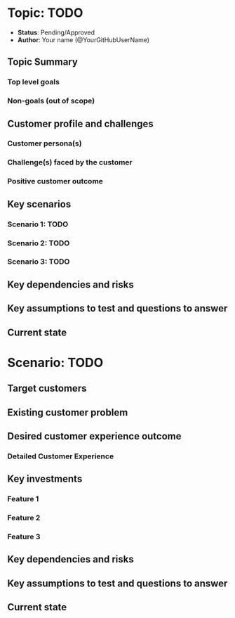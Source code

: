 # Topic: TODO

* **Status**: Pending/Approved
* **Author**: Your name (@YourGitHubUserName)

## Topic Summary
<!-- A paragraph or two to summarize the topic area. Just define it in summary form so we all know what it is. -->

### Top level goals
<!-- At the most basic level, what are we trying to accomplish? -->

### Non-goals (out of scope)
<!-- What are we explicitly not trying to accomplish? -->

## Customer profile and challenges
<!-- Define the primary customer and the key problem / pain point we intend to address for that customer. If there are multiple customers or primary and secondary customers, call them out.   -->

### Customer persona(s)
<!-- Who is the target customer? Include size/org-structure/decision makers where applicable. -->

### Challenge(s) faced by the customer
<!-- What challenges do the customer face? Why are they experiencing pain and why do current offerings not meet their need? -->

### Positive customer outcome
<!-- What is the positive outcome for the customer if we deliver this, i.e. what is the value proposition for the customer? Remember, this is customer-centric. -->

## Key scenarios
<!-- List ~3-7 high level scenarios to clarify the value and point to how we will decompose this big area into component capabilities. We may ultimately have more than one level of scenario. -->

### Scenario 1: TODO
<!-- One or two sentence summary -->

### Scenario 2: TODO
<!-- One or two sentence summary -->

### Scenario 3: TODO
<!-- One or two sentence summary -->

## Key dependencies and risks
<!-- What dependencies must we take in order to enable this scenario? -->
<!-- What other risks are you aware of that need to be mitigated. If you have a mitigation in mind, summarize here. -->
<!-- **Dependency Name** – summary of dependency.  Issues/concerns/risks with this dependency -->
<!-- **Risk Name** – summary of risk.  Mitigation plan if known. If it is not yet known, no problem. -->

## Key assumptions to test and questions to answer
<!-- If you are making assumptions that, if incorrect, would cause us to significantly alter our approach to this scenario, make them explicit here.  Also call out how / when you plan to validate key assumptions. -->
<!-- What big questions must we answer in order to clarify our plan for this scenario.  When and how do you plan to answer those questions (prototype feature x, customer research, competitive research, etc) -->

## Current state
<!-- If we already have some ongoing investment in this area, summarize the current state and point to any relevant documents. -->

# Scenario: TODO

## Target customers
<!-- Of the customers / personas listed in the doc, what subset are we delivering this scenario to serve? -->

## Existing customer problem
<!-- <Write this in first person. You basically want to summarize what “I” as a customer am trying to accomplish, why the current experience is a problem and the impact it has on me, my team, my work and or biz, etc…. i.e. “When I try to do x aspect of cloud native app development, I have the following challenges / issues….<details>. Those issues result in <negative impact those challenges / issues have on your work and or business.> -->

## Desired customer experience outcome
<!-- <Write this as an “I statement” that expresses the new capability from customer perspective … i.e. After this scenario is implemented “I can do, x, y, z, steps in cloud native app developer and seamlessly blah blah blah …. As a result <summarize positive impact on your work / business>  -->

### Detailed Customer Experience
 <!-- <List of steps the customer goes through from the start to the end of the scenario to provide more detailed view of exactly what the customer is able to do given the new capabilities>  -->
<!-- Step 1
Step 2
… -->

## Key investments
<!-- List the features required to enable this scenario. -->

### Feature 1
<!-- One or two sentence summary -->

### Feature 2
<!-- One or two sentence summary -->

### Feature 3
<!-- One or two sentence summary -->

## Key dependencies and risks
<!-- What dependencies must we take in order to enable this scenario? -->
<!-- What other risks are you aware of that need to be mitigated. If you have a mitigation in mind, summarize here. -->
<!-- Dependency Name – summary of dependency.  Issues/concerns/risks with this dependency -->
<!-- Risk Name – summary of risk.  Mitigation plan if known. If it is not yet known, no problem. -->

## Key assumptions to test and questions to answer
<!-- If you are making assumptions that, if incorrect, would cause us to significantly alter our approach to this scenario, make them explicit here.  Also call out how / when you plan to validate key assumptions. -->
<!-- What big questions must we answer in order to clarify our plan for this scenario.  When and how do you plan to answer those questions (prototype feature x, customer research, competitive research, etc) -->

## Current state
<!-- If we already have some ongoing investment in this area, summarize the current state and point to any relevant documents. -->